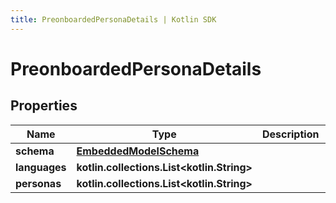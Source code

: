 ```yaml
---
title: PreonboardedPersonaDetails | Kotlin SDK
---
```



# PreonboardedPersonaDetails

## Properties
Name | Type | Description | Notes
------------ | ------------- | ------------- | -------------
**schema** | [**EmbeddedModelSchema**](EmbeddedModelSchema) |  |  [optional]
**languages** | **kotlin.collections.List&lt;kotlin.String&gt;** |  |  [optional]
**personas** | **kotlin.collections.List&lt;kotlin.String&gt;** |  |  [optional]



